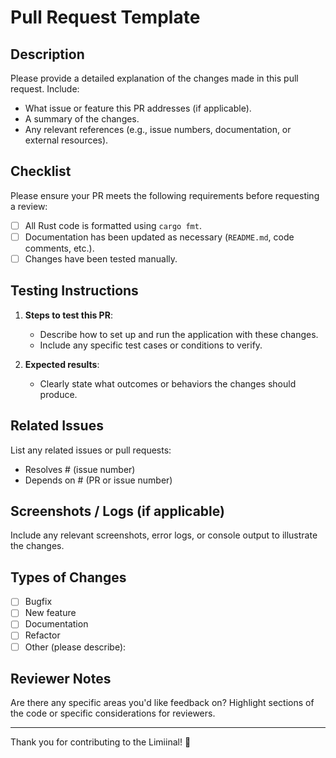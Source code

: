 # Pull Request Template

## **Description**

Please provide a detailed explanation of the changes made in this pull request. Include:

- What issue or feature this PR addresses (if applicable).
- A summary of the changes.
- Any relevant references (e.g., issue numbers, documentation, or external resources).

## **Checklist**

Please ensure your PR meets the following requirements before requesting a review:

- [ ] All Rust code is formatted using `cargo fmt`.
- [ ] Documentation has been updated as necessary (`README.md`, code comments, etc.).
- [ ] Changes have been tested manually.

## **Testing Instructions**

1. **Steps to test this PR**:

   - Describe how to set up and run the application with these changes.
   - Include any specific test cases or conditions to verify.

2. **Expected results**:
   - Clearly state what outcomes or behaviors the changes should produce.

## **Related Issues**

List any related issues or pull requests:

- Resolves # (issue number)
- Depends on # (PR or issue number)

## **Screenshots / Logs (if applicable)**

Include any relevant screenshots, error logs, or console output to illustrate the changes.

## **Types of Changes**

- [ ] Bugfix
- [ ] New feature
- [ ] Documentation
- [ ] Refactor
- [ ] Other (please describe):

## **Reviewer Notes**

Are there any specific areas you'd like feedback on? Highlight sections of the code or specific considerations for reviewers.

---

Thank you for contributing to the Limiinal! 🎉
